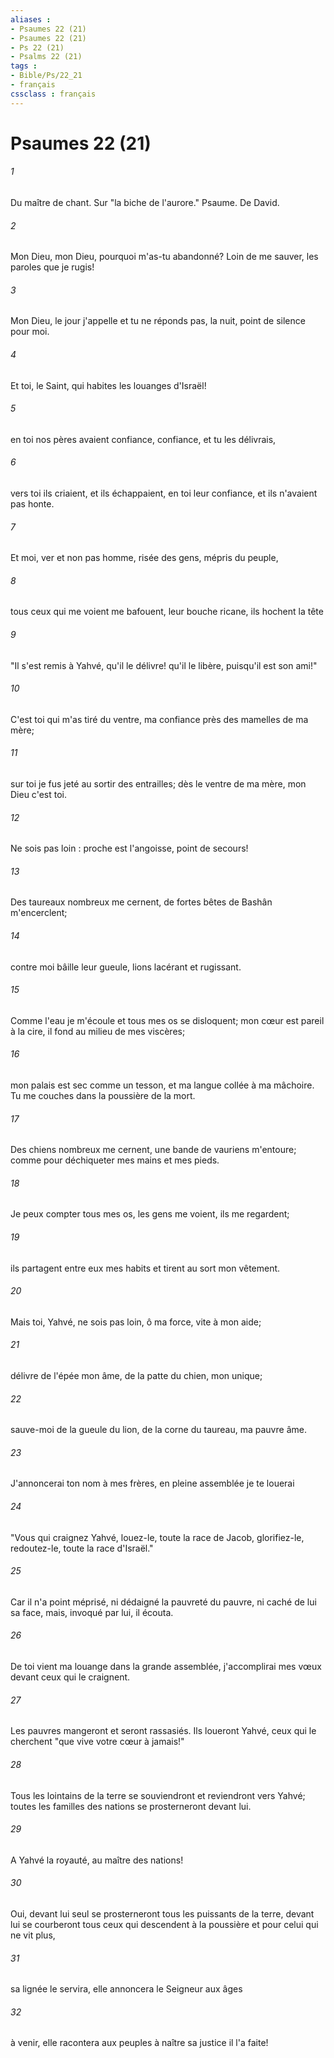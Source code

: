 ```yaml
---
aliases : 
- Psaumes 22 (21)
- Psaumes 22 (21)
- Ps 22 (21)
- Psalms 22 (21)
tags : 
- Bible/Ps/22_21
- français
cssclass : français
---
```


# Psaumes 22 (21)

###### 1
Du maître de chant. Sur "la biche de l'aurore." Psaume. De David.
###### 2
Mon Dieu, mon Dieu, pourquoi m'as-tu abandonné? Loin de me sauver, les paroles que je rugis!
###### 3
Mon Dieu, le jour j'appelle et tu ne réponds pas, la nuit, point de silence pour moi.
###### 4
Et toi, le Saint, qui habites les louanges d'Israël!
###### 5
en toi nos pères avaient confiance, confiance, et tu les délivrais,
###### 6
vers toi ils criaient, et ils échappaient, en toi leur confiance, et ils n'avaient pas honte.
###### 7
Et moi, ver et non pas homme, risée des gens, mépris du peuple,
###### 8
tous ceux qui me voient me bafouent, leur bouche ricane, ils hochent la tête
###### 9
"Il s'est remis à Yahvé, qu'il le délivre! qu'il le libère, puisqu'il est son ami!"
###### 10
C'est toi qui m'as tiré du ventre, ma confiance près des mamelles de ma mère;
###### 11
sur toi je fus jeté au sortir des entrailles; dès le ventre de ma mère, mon Dieu c'est toi.
###### 12
Ne sois pas loin : proche est l'angoisse, point de secours!
###### 13
Des taureaux nombreux me cernent, de fortes bêtes de Bashân m'encerclent;
###### 14
contre moi bâille leur gueule, lions lacérant et rugissant.
###### 15
Comme l'eau je m'écoule et tous mes os se disloquent; mon cœur est pareil à la cire, il fond au milieu de mes viscères;
###### 16
mon palais est sec comme un tesson, et ma langue collée à ma mâchoire. Tu me couches dans la poussière de la mort.
###### 17
Des chiens nombreux me cernent, une bande de vauriens m'entoure; comme pour déchiqueter mes mains et mes pieds.
###### 18
Je peux compter tous mes os, les gens me voient, ils me regardent;
###### 19
ils partagent entre eux mes habits et tirent au sort mon vêtement.
###### 20
Mais toi, Yahvé, ne sois pas loin, ô ma force, vite à mon aide;
###### 21
délivre de l'épée mon âme, de la patte du chien, mon unique;
###### 22
sauve-moi de la gueule du lion, de la corne du taureau, ma pauvre âme.
###### 23
J'annoncerai ton nom à mes frères, en pleine assemblée je te louerai
###### 24
"Vous qui craignez Yahvé, louez-le, toute la race de Jacob, glorifiez-le, redoutez-le, toute la race d'Israël."
###### 25
Car il n'a point méprisé, ni dédaigné la pauvreté du pauvre, ni caché de lui sa face, mais, invoqué par lui, il écouta.
###### 26
De toi vient ma louange dans la grande assemblée, j'accomplirai mes vœux devant ceux qui le craignent.
###### 27
Les pauvres mangeront et seront rassasiés. Ils loueront Yahvé, ceux qui le cherchent "que vive votre cœur à jamais!"
###### 28
Tous les lointains de la terre se souviendront et reviendront vers Yahvé; toutes les familles des nations se prosterneront devant lui.
###### 29
A Yahvé la royauté, au maître des nations!
###### 30
Oui, devant lui seul se prosterneront tous les puissants de la terre, devant lui se courberont tous ceux qui descendent à la poussière et pour celui qui ne vit plus,
###### 31
sa lignée le servira, elle annoncera le Seigneur aux âges
###### 32
à venir, elle racontera aux peuples à naître sa justice il l'a faite!
